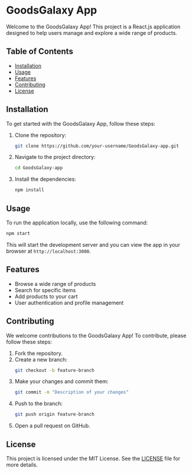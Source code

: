 # GoodsGalaxy App

Welcome to the GoodsGalaxy App! This project is a React.js application designed to help users manage and explore a wide range of products.

## Table of Contents

- [Installation](#installation)
- [Usage](#usage)
- [Features](#features)
- [Contributing](#contributing)
- [License](#license)

## Installation

To get started with the GoodsGalaxy App, follow these steps:

1. Clone the repository:
    ```bash
    git clone https://github.com/your-username/GoodsGalaxy-app.git
    ```
2. Navigate to the project directory:
    ```bash
    cd GoodsGalaxy-app
    ```
3. Install the dependencies:
    ```bash
    npm install
    ```

## Usage

To run the application locally, use the following command:
```bash
npm start
```
This will start the development server and you can view the app in your browser at `http://localhost:3000`.

## Features

- Browse a wide range of products
- Search for specific items
- Add products to your cart
- User authentication and profile management

## Contributing

We welcome contributions to the GoodsGalaxy App! To contribute, please follow these steps:

1. Fork the repository.
2. Create a new branch:
    ```bash
    git checkout -b feature-branch
    ```
3. Make your changes and commit them:
    ```bash
    git commit -m "Description of your changes"
    ```
4. Push to the branch:
    ```bash
    git push origin feature-branch
    ```
5. Open a pull request on GitHub.

## License

This project is licensed under the MIT License. See the [LICENSE][licenseLink] file for more details.


[licenseLink]: LICENSE